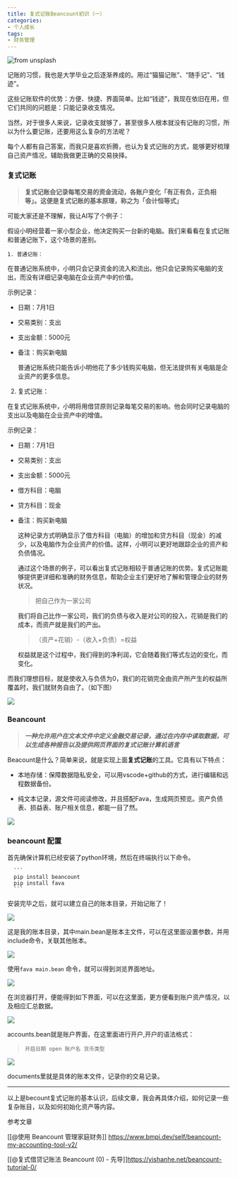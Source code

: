 ```yaml
---
title: 复式记账Beancount初识（一）
categories:
- 个人成长
tags: 
- 财务管理
---
```


![from unsplash](https://images.unsplash.com/photo-1688993536536-df108751b415?ixlib=rb-4.0.3&ixid=M3wxMjA3fDB8MHxlZGl0b3JpYWwtZmVlZHwzNHx8fGVufDB8fHx8fA%3D%3D&auto=format&fit=crop&w=500&q=60)



记账的习惯，我也是大学毕业之后逐渐养成的。用过“猫猫记账”、“随手记”、“钱迹”。

这些记账软件的优势：方便、快捷、界面简单。比如“钱迹”，我现在依旧在用，但它们共同的问题是：只能记录收支情况。

当然，对于很多人来说，记录收支就够了，甚至很多人根本就没有记账的习惯，所以为什么要记账，还要用这么复杂的方法呢？

每个人都有自己答案，而我只是喜欢折腾，也认为复式记账的方式，能够更好梳理自己资产情况，辅助我做更正确的交易抉择。

 ### 复式记账

  > **复式记账会记录每笔交易的资金流动，各账户变化「有正有负，正负相等」。这便是复式记账的基本原理，称之为「会计恒等式」**  

可能大家还是不理解，我让AI写了个例子：
  
  假设小明经营着一家小型企业，他决定购买一台新的电脑。我们来看看在复式记账和普通记账下，这个场景的差别。  
  
	1. 普通记账：  
在普通记账系统中，小明只会记录资金的流入和流出。他只会记录购买电脑的支出，而没有详细记录电脑在企业资产中的价值。  
  
示例记录：

- 日期：7月1日
- 交易类别：支出
- 支出金额：5000元
- 备注：购买新电脑
  
  普通记账系统只能告诉小明他花了多少钱购买电脑，但无法提供有关电脑是企业资产的更多信息。  
  
2. 复式记账： 
    
在复式记账系统中，小明将用借贷原则记录每笔交易的影响。他会同时记录电脑的支出以及电脑在企业资产中的增值。  
  
示例记录：

- 日期：7月1日
- 交易类别：支出
- 支出金额：5000元
- 借方科目：电脑
- 贷方科目：现金
- 备注：购买新电脑
  
  这种记录方式明确显示了借方科目（电脑）的增加和贷方科目（现金）的减少，以及电脑作为企业资产的价值。这样，小明可以更好地跟踪企业的资产和负债情况。  
  
  通过这个场景的例子，可以看出复式记账相较于普通记账的优势。复式记账能够提供更详细和准确的财务信息，帮助企业主们更好地了解和管理企业的财务状况。  

  > 把自己作为一家公司  

  我们将自己比作一家公司，我们的负债与收入是对公司的投入，花销是我们的成本，而资产就是我们的产出。

  >（资产+花销）-（收入+负债）=权益
  
  权益就是这个过程中，我们得到的净利润，它会随着我们等式左边的变化，而变化。

而我们理想目标，就是使收入与负债为0，我们的花销完全由资产所产生的权益所覆盖时，我们就财务自由了。（如下图）

  ![](https://raw.githubusercontent.com/wllilerjimw/-My-photo/master/20230716120203.png)


  ### Beancount

 > *__一种允许用户在文本文件中定义金融交易记录，通过在内存中读取数据，可以生成各种报告以及提供网页界面的复式记账计算机语言__*  

Beacount是什么？简单来说，就是实现上面**复式记账**的工具。它具有以下特点：
  - 本地存储：保障数据隐私安全，可以用vscode+github的方式，进行编辑和远程数据备份。

 - 纯文本记录，源文件可阅读修改，并且搭配Fava，生成网页预览。资产负债表、损益表、账户相关信息，都能一目了然。
  
 ![](https://raw.githubusercontent.com/wllilerjimw/-My-photo/master/20230716120440.png)

		
### beancount 配置

 首先确保计算机已经安装了python环境，然后在终端执行以下命令。

	  ```
	  pip install beancount
	  pip install fava
	  ```
 安装完毕之后，就可以建立自己的账本目录，开始记账了！

 ![](https://raw.githubusercontent.com/wllilerjimw/-My-photo/master/20230716120648.png)

 这是我的账本目录，其中main.bean是账本主文件，可以在这里面设置参数，并用include命令，关联其他账本。

 ![](https://raw.githubusercontent.com/wllilerjimw/-My-photo/master/20230716120736.png)
  
 使用`fava main.bean` 命令，就可以得到浏览界面地址。

 ![](https://raw.githubusercontent.com/wllilerjimw/-My-photo/master/20230716120824.png)

 在浏览器打开，便能得到如下界面，可以在这里面，更方便看到账户资产情况，以及相应汇总数据。

 ![](https://raw.githubusercontent.com/wllilerjimw/-My-photo/master/20230716121017.png)

  accounts.bean就是账户界面，在这里面进行开户,开户的语法格式：

 >	  ``` 开启日期 open 账户名 货币类型 ```

![](https://raw.githubusercontent.com/wllilerjimw/-My-photo/master/20230716121201.png)

  
  documents里就是具体的账本文件，记录你的交易记录。
	
---

  以上是becount复式记账的基本认识，后续文章，我会再具体介绍，如何记录一些复杂账目，以及如何初始化资产等内容。

  参考文章
  
  [[@使用 Beancount 管理家庭财务]] https://www.bmpi.dev/self/beancount-my-accounting-tool-v2/

 [[@复式借贷记账法 Beancount (0) - 先导]]https://yishanhe.net/beancount-tutorial-0/